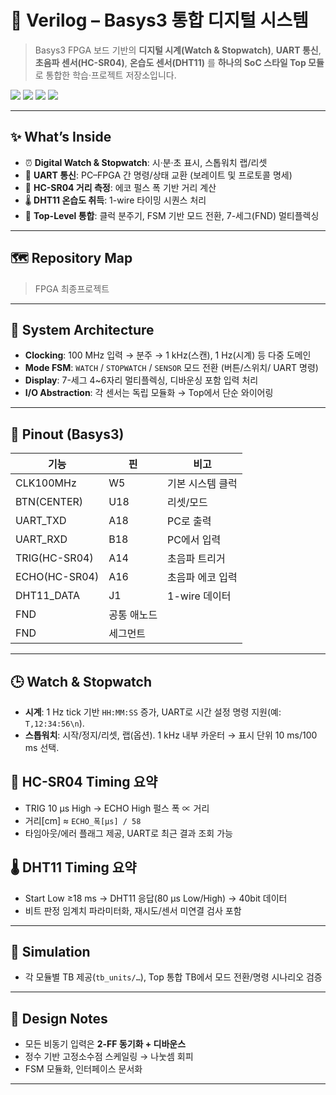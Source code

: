 # 🧭 Verilog – Basys3 통합 디지털 시스템

> Basys3 FPGA 보드 기반의 **디지털 시계(Watch & Stopwatch)**, **UART 통신**, **초음파 센서(HC-SR04)**, **온습도 센서(DHT11)** 를 **하나의 SoC 스타일 Top 모듈**로 통합한 학습·프로젝트 저장소입니다.

<p align="left">
  <img src="https://img.shields.io/badge/board-Basys3-blue" />
  <img src="https://img.shields.io/badge/lang-Verilog%20HDL-orange" />
  <img src="https://img.shields.io/badge/tool-Xilinx%20Vivado-6f42c1" />
  <img src="https://img.shields.io/badge/status-Active-green" />
</p>

---

## ✨ What’s Inside
- ⏰ **Digital Watch & Stopwatch**: 시·분·초 표시, 스톱워치 랩/리셋  
- 📡 **UART 통신**: PC–FPGA 간 명령/상태 교환 (보레이트 및 프로토콜 명세)  
- 📏 **HC-SR04 거리 측정**: 에코 펄스 폭 기반 거리 계산  
- 🌡️ **DHT11 온습도 취득**: 1-wire 타이밍 시퀀스 처리  
- 🔀 **Top-Level 통합**: 클럭 분주기, FSM 기반 모드 전환, 7-세그(FND) 멀티플렉싱  

---

## 🗺️ Repository Map
> FPGA 최종프로젝트

---

## 🧩 System Architecture
- **Clocking**: 100 MHz 입력 → 분주 → 1 kHz(스캔), 1 Hz(시계) 등 다중 도메인  
- **Mode FSM**: `WATCH` / `STOPWATCH` / `SENSOR` 모드 전환 (버튼/스위치/ UART 명령)  
- **Display**: 7-세그 4~6자리 멀티플렉싱, 디바운싱 포함 입력 처리  
- **I/O Abstraction**: 각 센서는 독립 모듈화 → Top에서 단순 와이어링  

---

## 🔢 Pinout (Basys3)

| 기능 | 핀 | 비고 |
|---|---|---|
| CLK100MHz | W5 | 기본 시스템 클럭 |
| BTN(CENTER) | U18 | 리셋/모드 |
| UART_TXD | A18 | PC로 출력 |
| UART_RXD | B18 | PC에서 입력 |
| TRIG(HC-SR04) | A14 | 초음파 트리거 |
| ECHO(HC-SR04) | A16 | 초음파 에코 입력 |
| DHT11_DATA | J1 | 1-wire 데이터 |
| FND | 공통 애노드 |
| FND | 세그먼트 |

---

## 🕒 Watch & Stopwatch
- **시계**: 1 Hz tick 기반 `HH:MM:SS` 증가, UART로 시간 설정 명령 지원(예: `T,12:34:56\n`).  
- **스톱워치**: 시작/정지/리셋, 랩(옵션). 1 kHz 내부 카운터 → 표시 단위 10 ms/100 ms 선택.  

## 📏 HC-SR04 Timing 요약
- TRIG 10 µs High → ECHO High 펄스 폭 ∝ 거리  
- 거리[cm] ≈ `ECHO_폭[µs] / 58`  
- 타임아웃/에러 플래그 제공, UART로 최근 결과 조회 가능  

## 🌡️ DHT11 Timing 요약
- Start Low ≥18 ms → DHT11 응답(80 µs Low/High) → 40bit 데이터  
- 비트 판정 임계치 파라미터화, 재시도/센서 미연결 검사 포함  

---

## 🧪 Simulation
- 각 모듈별 TB 제공(`tb_units/…`), Top 통합 TB에서 모드 전환/명령 시나리오 검증  

---

## 🧱 Design Notes
- 모든 비동기 입력은 **2-FF 동기화 + 디바운스**  
- 정수 기반 고정소수점 스케일링 → 나눗셈 회피  
- FSM 모듈화, 인터페이스 문서화  

---


